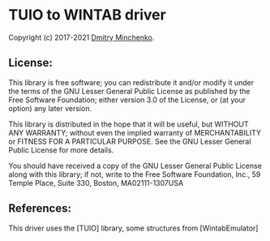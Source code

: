# TUIO to WINTAB driver
Copyright (c) 2017-2021 [Dmitry Minchenko](https://github.com/minch-yoda). 

## License:
This library is free software; you can redistribute it and/or modify it 
under the terms of the GNU Lesser General Public License as published by 
the Free Software Foundation; either version 3.0 of the License, or (at 
your option) any later version.

This library is distributed in the hope that it will be useful, but 
WITHOUT ANY WARRANTY; without even the implied warranty of 
MERCHANTABILITY or FITNESS FOR A PARTICULAR PURPOSE. See the GNU Lesser 
General Public License for more details.

You should have received a copy of the GNU Lesser General Public License 
along with this library; if not, write to the Free Software Foundation, 
Inc., 59 Temple Place, Suite 330, Boston, MA02111-1307USA

## References:
This driver uses the [TUIO] library,
some structures from [WintabEmulator]

